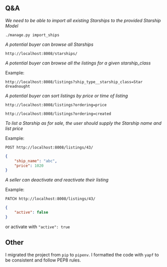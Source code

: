 Q&A
---

*We need to be able to import all existing Starships to the provided Starship Model*

`./manage.py import_ships`

*A potential buyer can browse all Starships*

`http://localhost:8008/starships/`

*A potential buyer can browse all the listings for a given starship_class*

Example: 

`http://localhost:8008/listings?ship_type__starship_class=Star dreadnought`

*A potential buyer can sort listings by price or time of listing*

`http://localhost:8008/listings?ordering=price`

`http://localhost:8008/listings?ordering=created`

*To list a Starship as for sale, the user should supply the Starship name and list price*

Example: 

`POST http://localhost:8008/listings/43/`

```json
{
	"ship_name": "abc",
	"price": 1020
}
```

*A seller can deactivate and reactivate their listing*

Example:

`PATCH http://localhost:8008/listings/43/`
```json
{
	"active": false
}
```
or activate with `"active": true`

Other
---

I migrated the project from `pip` to `pipenv`.
I formatted the code with `yapf` to be consistent and follow PEP8 rules.